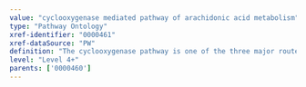 ```yaml
---
value: "cyclooxygenase mediated pathway of arachidonic acid metabolism"
type: "Pathway Ontology"
xref-identifier: "0000461"
xref-dataSource: "PW"
definition: "The cyclooxygenase pathway is one of the three major routes of arachidonic acid oxygenation."
level: "Level 4+"
parents: ['0000460']
---
```

